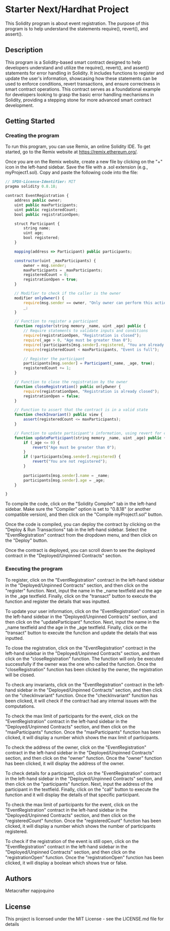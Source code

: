 # Starter Next/Hardhat Project

This Solidity program is about event registration. The purpose of this program is to help understand the statements require(), revert(), and assert().

## Description

This program is a Solidity-based smart contract designed to help developers understand and utilize the require(), revert(), and assert() statements for error handling in Solidity. It includes functions to register and update the user's information, showcasing how these statements can be used to enforce conditions, revert transactions, and ensure correctness in smart contract operations. This contract serves as a foundational example for developers looking to grasp the basic error handling mechanisms in Solidity, providing a stepping stone for more advanced smart contract development.

## Getting Started

### Creating the program

To run this program, you can use Remix, an online Solidity IDE. To get started, go to the Remix website at https://remix.ethereum.org/.

Once you are on the Remix website, create a new file by clicking on the "+" icon in the left-hand sidebar. Save the file with a .sol extension (e.g., myProject1.sol). Copy and paste the following code into the file:
```javascript
// SPDX-License-Identifier: MIT
pragma solidity 0.8.18;

contract EventRegistration {
    address public owner;
    uint public maxParticipants;
    uint public registeredCount;
    bool public registrationOpen;

    struct Participant {
        string name;
        uint age;
        bool registered;
    }

    mapping(address => Participant) public participants;

    constructor(uint _maxParticipants) {
        owner = msg.sender;
        maxParticipants = _maxParticipants;
        registeredCount = 0;
        registrationOpen = true;
    }

    // Modifier to check if the caller is the owner
    modifier onlyOwner() {
        require(msg.sender == owner, "Only owner can perform this action");
        _;
    }

    // Function to register a participant
    function register(string memory _name, uint _age) public {
        // Require statements to validate inputs and conditions
        require(registrationOpen, "Registration is closed");
        require(_age > 0, "Age must be greater than 0");
        require(!participants[msg.sender].registered, "You are already registered");
        require(registeredCount < maxParticipants, "Event is full");

        // Register the participant
        participants[msg.sender] = Participant(_name, _age, true);
        registeredCount += 1;
    }

    // Function to close the registration by the owner
    function closeRegistration() public onlyOwner {
        require(registrationOpen, "Registration is already closed");
        registrationOpen = false;
    }

    // Function to assert that the contract is in a valid state
    function checkInvariant() public view {
        assert(registeredCount <= maxParticipants);
    }

    // Function to update participant's information, using revert for complex conditions
    function updateParticipant(string memory _name, uint _age) public {
        if (_age <= 0) {
            revert("Age must be greater than 0");
        }
        if (!participants[msg.sender].registered) {
            revert("You are not registered");
        }
        
        participants[msg.sender].name = _name;
        participants[msg.sender].age = _age;
    }

}
```

To compile the code, click on the "Solidity Compiler" tab in the left-hand sidebar. Make sure the "Compiler" option is set to "0.8.18" (or another compatible version), and then click on the "Compile myProject1.sol" button.

Once the code is compiled, you can deploy the contract by clicking on the "Deploy & Run Transactions" tab in the left-hand sidebar. Select the "EventRegistration" contract from the dropdown menu, and then click on the "Deploy" button.

Once the contract is deployed, you can scroll down to see the deployed contract in the "Deployed/Unpinned Contracts" section. 

### Executing the program

To register, click on the "EventRegistration" contract in the left-hand sidebar in the "Deployed/Unpinned Contracts" section, and then click on the "register" function. Next, input the name in the _name textfield and the age in the _age textfield. Finally, click on the "transact" button to execute the function and register the details that was inputted.

To update your user information, click on the "EventRegistration" contract in the left-hand sidebar in the "Deployed/Unpinned Contracts" section, and then click on the "updateParticipant" function. Next, input the name in the _name textfield and the age in the _age textfield. Finally, click on the "transact" button to execute the function and update the details that was inputted.

To close the registration, click on the "EventRegistration" contract in the left-hand sidebar in the "Deployed/Unpinned Contracts" section, and then click on the "closeRegistration" function. The function will only be executed successfully if the owner was the one who called the function. Once the "closeRegistration" function has been clicked by the owner, the registration will be closed.

To check any invariants, click on the "EventRegistration" contract in the left-hand sidebar in the "Deployed/Unpinned Contracts" section, and then click on the "checkInvariant" function. Once the "checkInvariant"  function has been clicked, it will check if the contract had any internal issues with the computations.

To check the max limit of participants for the event, click on the "EventRegistration" contract in the left-hand sidebar in the "Deployed/Unpinned Contracts" section, and then click on the "maxParticipants" function. Once the "maxParticipants" function has been clicked, it will display a number which shows the max limit of participants.

To check the address of the owner, click on the "EventRegistration" contract in the left-hand sidebar in the "Deployed/Unpinned Contracts" section, and then click on the "owner" function. Once the "owner" function has been clicked, it will display the address of the owner.

To check details for a participant, click on the "EventRegistration" contract in the left-hand sidebar in the "Deployed/Unpinned Contracts" section, and then click on the "participants" function. Next, input the address of the participant in the textfield. Finally, click on the "call" button to execute the function and it will display the details of that specific participant.

To check the max limit of participants for the event, click on the "EventRegistration" contract in the left-hand sidebar in the "Deployed/Unpinned Contracts" section, and then click on the "registeredCount" function. Once the "registeredCount" function has been clicked, it will display a number which shows the number of participants registered.

To check if the registration of the event is still open, click on the "EventRegistration" contract in the left-hand sidebar in the "Deployed/Unpinned Contracts" section, and then click on the "registrationOpen" function. Once the "registrationOpen" function has been clicked, it will display a boolean which shows true or false.

## Authors

Metacrafter napjoquino

## License

This project is licensed under the MIT License - see the LICENSE.md file for details
